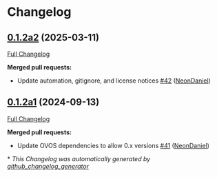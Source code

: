# Changelog

## [0.1.2a2](https://github.com/NeonGeckoCom/skill-communication/tree/0.1.2a2) (2025-03-11)

[Full Changelog](https://github.com/NeonGeckoCom/skill-communication/compare/0.1.2a1...0.1.2a2)

**Merged pull requests:**

- Update automation, gitignore, and license notices [\#42](https://github.com/NeonGeckoCom/skill-communication/pull/42) ([NeonDaniel](https://github.com/NeonDaniel))

## [0.1.2a1](https://github.com/NeonGeckoCom/skill-communication/tree/0.1.2a1) (2024-09-13)

[Full Changelog](https://github.com/NeonGeckoCom/skill-communication/compare/0.1.1...0.1.2a1)

**Merged pull requests:**

- Update OVOS dependencies to allow 0.x versions [\#41](https://github.com/NeonGeckoCom/skill-communication/pull/41) ([NeonDaniel](https://github.com/NeonDaniel))



\* *This Changelog was automatically generated by [github_changelog_generator](https://github.com/github-changelog-generator/github-changelog-generator)*
